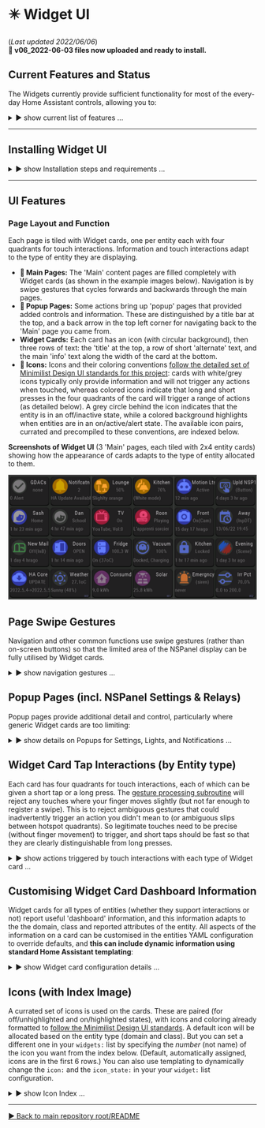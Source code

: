 # ✴️ Widget UI
(_Last updated 2022/06/06_)  
**🎺 v06_2022-06-03 files now uploaded and ready to install.**

## Current Features and Status

The Widgets currently provide sufficient functionality for most of the every-day Home Assistant controls, allowing you to:

 <details>
  <summary>▶️ show current list of features ...</summary>
 

* 🔹 create a dashboard to easily view information about your smart home, and visually highlight anything needing attention;
* 🔹 'toggle' all Home Assistant entities that can be toggled (lights, media players, switches, scripts, automations, covers, fans, input_booleans, locks etc.);
* 🔹 use interactive widgets to control most of the common types of entities (as per the details in the Widget Card interactions list);
* 🔹 fully control lights (both through quick widget card interactions and a popup page with slider controls and color wheel);
* 🔹 read and dismiss HA notifications;
* 🔹 change NSPanel settings (including managing the linking/unlinking of NSPanel physical buttons to their respective relays).
  
The details of how information is displayed will continue to be fine tuned, and new functionality will be added as the supported capabilities of the underlying [Nextion Hanlder](https://github.com/krizkontrolz/Home-Assistant-nextion_handler/blob/main/HA_NEXTION_HANDLER_INSTRUCTIONS.md) are being developed and expanded.

  
</details>
 
--- 

## Installing Widget UI

<details>
  <summary>▶️ show Installation steps and requirements ...</summary>

### Before you start
**🔹 Pre-requisites:**  Home Assistant (HA) with ESPHome installed, an NSPanel that has been flashed with ESPHome ([see Credits and Resources links](https://github.com/krizkontrolz/Home-Assistant-nextion_handler) at the bottom of the root repository README), and some basic familiarity with configuring HA.

**🔹 BACK UP your existing Nextion files:** in particular your device's ESPHome YAML configuration.  You will need to enter the details from that into the new template later (and will need your original ota password & other details to be able to upload any new configuration).

**🔹 File locations:** All installation files are in the same [folder as this README document](/widget_ui).
  
  
### Installation steps
(Nextion UI TFT is only available for US NSPanels only at this stage,  
_🔸EU version is available on request for testing_ before it is uploaded for general access.)

<details>
  <summary>1️⃣ Fill and flash the ESPHome YAML template:</summary>   
 
  * Download the template `ESPHome_Nextion_Handler_template.yaml` configuration file and fill in your details from your backup configuration into the `substitutions:` section at the top of the file.  (Leaving `ha_prefix: nsp1` will make the automation template easier later on.)
  * Validate the file before installing it to the NSPanel (from the ESPHome addon page in Home Assistant).
  * Once the ESPHome installation is complete, check the NSPanel device page in HA to make sure the entities are showing up properly.  If you changed `ha_prefix: nsp1` (above), you will later need to get the enitity_ids for `Trigger`, `HA Act`, `HA Set1 & 2` (from the device page), and `ESPHome: nsp1_send_command` (from `Developer Tools | SERVICES`).  And you will use the `TFT upload button` to flash the Nextion TFT UI file.  
 (_If this is the first time using your NSPanel with ESPHome, there are some lines near the top of the YAML file, marked with `#! *** FIX ***...` that you will need to uncomment **once** to switch the panel from the special 'reparse' mode it uses for the original firmware to allow it work with ESPHome.  Comment those lines out again the next time you reflash your configuration - they only need to run once._)
 
**ESPHome fillable template:** you only have to fill in the `substitutions:` section at the top of the template with details specific to your device.  (You can tweak the template later to your liking _after_ you have everything up an running properly.)
```YAML
# v0.6_2022-06-03
#----------------------------------------
#* DEVICE/USER-SPECIFIC DETAILS (customize for each of your own Nextion Devices).
#! BACKUP YOUR ORIGINAL ESPHome YAML config for your device.
#! GET THE name, passwords etc from that config & enter them in the 'substitutions:' below:
  substitutions:
    ota_password: "from flashing initial config"     #<< replace with the one from you own device
    fallback_ap_password: "from initial config"
    esp_net_name: "from-config"                      # MUST MATCH your initial config (do not use '_', use '-' instead). (Sets device local network name & part of fallback AP name).
    esp_comment: NSPanel 1                           # descriptive name (only used for description in ESPHome Dashboard).
    ha_prefix: nsp1                                  # prefixed to HA entity_ids to make them unique (do not use '-' or spaces, use '_' instead: OPPOSITE of 'esp_net_name').
    tft_url: !secret nsp1_tft_url                    # path, including filename, where you put TFT file created in the Nextion Editor: e.g, "https://MY_URL:8123/local/nsp1.tft" if you put the file in the in the "/config/www/" folder of your HA device.
    wifi_ssid: !secret wifi_ssid                     # your home WiFi credentials.
    wifi_password: !secret wifi_password
  #  encr_key: "H0000000000000000000000000000000000000000000"  # Generate your own key here: https://esphome.io/components/api.html#configuration-variables (and uncomment the api: encrytion: key: "...") section below if you want encrypted HA communications.
  #----------------------------------------          # No editing of the YAML below is required to use Nextion Handler.
```

</details> 

<details>
  <summary>2️⃣ Copy and configure Home Assistant Python script:</summary>  
 
  * Download and copy the `nextion_handler.py` script into the `<config>/python_scripts/` folder of your Home Assistant device.
  * If you have never used Python scripts in Home Assistant before, you will have to add a line `python_script:` to your `configuration.yaml`.  ([See HA page on Python scripts](https://www.home-assistant.io/integrations/python_script/).)
  * Copy the automation template below to your own HA configuration (editing the NSPanel entity_ids to match those you noted in step 1️⃣ if you set a prefix other than `nsp1`).
  * In the `widgets:` section of the automation, add one of your own entities to the list as `  - entity: light.kitchen` (for example) to get started.  Start with just one to make sure the installation worked.  You can edit the `widget:` list whenever you want, then `reload automations` for HA to recognise the changes.  Some suggestions are already in the downloadable template, commented out, for you to replace with your own entities later on.  (If you get an entity configuration wrong, this will usually be indicated by a red and white ❗ _error symbol_ for that widget.) 

**Automation template:** If you left `ha_prefix: nsp1` unchanged in step 1️⃣ then you only need to change the `- entity: light.kitchen` line near the bottom to match a light of your own.  (_The downloadable `HA_automation.yaml` file for this template has more annotations and examples._) 
```YAML
- alias: "NSP1 Nextion handler"
  mode: queued
  max: 10
  trigger:
    - platform: state
      entity_id: sensor.nsp1_trigger
  action:
    - service: python_script.nextion_handler
      data:
        trig_val: sensor.nsp1_trigger
        nx_cmd_service: esphome.nsp1_send_command
        action_cmds:
          - sensor.nsp1_ha_act
        update_cmds:
          - sensor.nsp1_ha_set1
          - sensor.nsp1_ha_set2
        widgets: #______________________________________________________________
          # Add a list of your entities here: only the "- entity: " config variable is mandatory,
          # but usually customise the "name:" and "icon:" too.
          - entity: persistent_notification.all  # special case
          #*** Edit for your own devices
          - entity: light.kitchen                # replace with your own light to start
            name: Kitchen
            icon: 50                             # see icon index
``` 
 
</details> 
 
<details>
  <summary>3️⃣ Flash Nextion Widget UI TFT file:</summary> 

  * Download and copy a `Widget UI TFT file` into the location you specified in the `tft_url` of your ESPHome configuration, and rename it to match the filename you set in step 1️⃣.  Then press the `TFT upload button` on the NSPanel's device page in Home Assistant (that you located in step 1️⃣).
  * Wait for the NSPanel to flash and reboot with the new UI.  (You may have to reboot both HA and the NSPanel after the first installation.)

Whenever you change your widgets list (including the initial installation) it will take a little bit longer for each page to refresh the first time after that as it reconfigures itself.  If it gets stuck, open the settings menu (swipe down and close it by swiping down again), which will help to read the new list. 

</details> 
 
</details>

  ---

## UI Features
  
### Page Layout and Function
Each page is tiled with Widget cards, one per entity each with four quadrants for touch interactions. Information and touch interactions adapt to the type of entity they are displaying.  
* **🔹 Main Pages:** The 'Main' content pages are filled completely with Widget cards (as shown in the example images below).  Navigation is by swipe gestures that cycles forwards and backwards through the main pages.
* **🔹 Popup Pages:** Some actions bring up 'popup' pages that provided added controls and information.  These are distinguished by a title bar at the top, and a back arrow in the top left corner for navigating back to the 'Main' page you came from.
* **Widget Cards:** Each card has an icon (with circular background), then three rows of text: the 'title' at the top, a row of short 'alternate' text, and the main 'info' text along the width of the card at the bottom.
* **🔹 Icons:** Icons and their coloring conventions [follow the detailed set of Minimilist Design UI standards for this project](/UI_Design/Minimalist/): cards with white/grey icons typically only provide information and will not trigger any actions when touched, whereas colored icons indicate that long and short presses in the four quadrants of the card will trigger a range of actions (as detailed below).  A grey circle behind the icon indicates that the entity is in an off/inactive state, while a colored background highlights when entities are in an on/active/alert state.  The available icon pairs, currated and precompiled to these conventions, are indexed below. 
  

 **Screenshots of Widget UI** (3 'Main' pages, each tiled with 2x4 entity cards) showing how the appearance of cards adapts to the type of entity allocated to them.  
   
![Widgets UI screenshots](/widget_ui/Screenshots_Widgets.png "Widget UI screenshots")
 


## Page Swipe Gestures
Navigation and other common functions use swipe gestures (rather than on-screen buttons) so that the limited area of the NSPanel display can be fully utilised by Widget cards.
  
<details>
  <summary>▶️ show navigation gestures ...</summary>

  
* **🔹 Left and Right swipes:** change pages forwards and backwards (for as many 'Main' pages as are required for the configured list of Widgets).
* **🔹 Downward swipes:** will bring up the 'Settings' popup page from any 'Main' page (or will dismiss a popup page).  Opening the settings page will also fetch an updated count of the number of entities in your configured `widgets:` list (so the that correct number of pages can be allocated).
* **🔹 Upward swipes:** force an immediate update of the widgets on the current page with current data from HA.

 --- 
  
</details>  
  
  
## Popup Pages (incl. NSPanel Settings & Relays)
Popup pages provide additional detail and control, particularly where generic Widget cards are too limiting:  
  
<details>
  <summary>▶️ show details on Popups for Settings, Lights, and Notifications ...</summary>

  
* **🔹 Settings Popup -** shows system information and allows adjustment to the behaviour of the NSPanel:
  * Brightness max: the standard brightness that the display will revert to on any interaction.
  * Brightness min: the lowest brightness that the screen will gradually dim to before blacking out.
  * Update interval: the time inteval between NSPanel requests for refreshed page data from the Home Assistant Nextion Handler.
  * Sleep time: the time until the screen is blacked out.
  * Fast repeats: the number of times that data updates are requested after a touch action is triggered.  This addresses the issue that some states in HA can update very quickly after a service call, whereas others can have substantial lag (e.g., garage doors, some types of lights).
  * Fast slowdown: the amount by which fast repeats are progressively slowed down.  This amount of time is added to each subsequent repeat.
  * Status information: Small text below the title bar shows the number of widgets read from the YAML configuration, and the version number of the TFT file.  The WiFi status and signal strength are indicated in the top right corner.  
  * **🔸 Linking/Unlinking of NSPanel physical buttons to relays.**  This linking _**can  also be done in Home Assistant**_ via the UI switches that ESPHome creates  _**or by holding down one of the buttons for ~6 seconds**_ to link/unlink it from its respective relay.  When linked, pushing the physical NSPanel buttons will toggle their respective relays (as with the original firmware).  When unlinked, you can use the buttons to trigger other automations in Home Assistant.  Even when unlinked, holding a button for 3 to 5 seconds will still toggle the relays (so that there is always a way to turn the relay off).  
 The device will provide audible feedback with:
    * 🎵 a beep (after ~3 seconds) to let you know you when to release the button to cause an 'override' relay toggle;
    * 🎶 rising notes (after ~6 seconds) when you LINK the button to its relay;
    * 🎶 descending notes (after ~6 seconds) when you UNLINK the button from its relay.

  
Be conservative with the update settings initially, then tweak them when your configuration is working well.  There is a trade-off between how fast and frequently you initiate data updates after a touch interaction, and how responsive the NSPanel will be to multiple successive touch interactions (such as multiple taps for triggerig quick increase/decrease step changes to light brightness).  
  
* **🔹 Light Popup -** provides full control of light settings:
  * Available controls are enabled/disabled according to the capabilities of the currently selected light (once that data has been received from HA).
  * All controls relevant to the current light are immediately available irrespective of the current color mode, or whether the light is off (which allows making some changes faster than the HA UI approach).
  * Long pressing on the color wheel will switch the light to a supported white/color_temperature mode. (This is mainly useful for RGBW bulbs that don't have color_temperature control).
  * Long pressing the icon in the top right corner will force the bulb off.  (This is a useful fix when toggling fails, such as when some lights in a group get out of sync with their registered state in Home Assistant.)  
  
 * **🔹 Notifications -** allows reading and dismissing Home Assistant persistent_notications.
   * 'Notifications' is a special type of Widget card because it uses _all_ the entities in the domain, not just a single notifiction entity.
   * Enter `entity: persistent_notification.all` to create a notifications UI card (then customise it as you wish).
   * This allows the NSPanel to be used as a convenient message board for HA (delivering messages to all rooms in the house with an NSPanel).  
  
  
As functionality is developed, more popups will be added to support some of the more complex entity types (such as media_players).  
  

 **Screenshots of current 'popup cards' to support widget entity cards.**  (Where available, popups are triggered by touching the top right quadrant of the enity card). 
   
![Widget Popups](https://github.com/krizkontrolz/Home-Assistant-nextion_handler/blob/main/widget_ui/Screenshots_Popups.png "Widget Popups")
  
  
  
 --- 
  
</details>  

  
## Widget Card Tap Interactions (by Entity type)
Each card has four quadrants for touch interactions, each of which can be given a short tap or a long press.  The [gesture processing subroutine](/main/Tips_and_Tricks) will reject any touches where your finger moves slightly (but not far enough to register a swipe).  This is to reject ambiguous gestures that could inadvertently trigger an action you didn't mean to (or ambiguous slips between hotspot quadrants).  So legitimate touches need to be precise (without finger movement) to trigger, and short taps should be fast so that they are clearly distinguishable from long presses.
  

<details>
  <summary>▶️ show actions triggered by touch interactions with each type of Widget card ...</summary>

  The following abbreviations are used as shorthand below for touch interactions:   
  &nbsp;&nbsp; `TL`: top left quadrant (tap icon)  
  &nbsp;&nbsp; `TR`: top right quadrant (title)  
  &nbsp;&nbsp; `BL`: bottom left quadrant  
  &nbsp;&nbsp; `BR`: bottom right quadrant  
  &nbsp;&nbsp; `BL_R`: bottom left-right paired interactions  
  &nbsp;&nbsp; `LHS`: left-hand-side 2 quadrants  
  &nbsp;&nbsp; `RHS`: right-hand-side 2 quadrants  
  &nbsp;&nbsp; `ALL`: all 4 quadrants (entire card, excl. margins between 'hotspots')  
  &nbsp;&nbsp; `-s`: suffix for a short tap  
  &nbsp;&nbsp; `-l`: suffix for a long-press  
  

* 🔸 **_Cards for ALL entities that can be toggled:_**
  * `TL-s`: toggle (tap icon)
  
  
  
* 🔸 **Light Cards:**
  * `TL-s`: toggle light on/off
  * `TL-l`: force turning light OFF (fix out of sync lights)
  * `TR-s`: brings up light popup card
  * `TR-l`: turn on/change the bulb to a supported white mode
  * `BL_R-s`: dim/brighten light (if already on), or turn on light at low/high brightness (if off)
  * `BL_R-l`: increase/decrease the color_temperature or hue of the light (according to its current color_mode)
  
  
  
* 🔸 **Media Player Cards:**
  * `TL-s`: toggle power on/off
  * `TL-l`: toggle pause/play
  * `TR-s`: _(placeholder for future media popup card)_
  * `TR-l`: mute/unmute the volume
  * `BL_R-s`: change the volume down/up
  * `BL_R-l`: change to the previous/next track or channel
 

* 🔸 **Automation Cards:**
  * `ALL-s`: toggle whether automation is enabled/disabled (if it will run when triggered)
  * `ALL-l`: trigger the automation (ignoring conditions) - execute its `action:`s immediately  
 (_As feedback, the info text on the card will show how many calls to the automation are currently running._)

* 🔸 **Button Cards:**
  * `ALL-s&l`: trigger the button actions
  
* 🔸 **Input Number Cards:**
  * `LHS-s`: decrease value by 5% of range
  * `LHS-l`: decrease value by 20% of range
  * `RHS-s`: inrease value by 5% of range
  * `RHS-l`: increase value by 20% of range  

* 🔸 **Scene Cards:**
  * `ALL-s&l`: turn scene on  
  (_Scenes cannot be turned off - the icon will highlight as 'on' for an hour after it was turned on._)
  
* 🔸 **Script Cards:**
  * `ALL-s`: toggle run/stop
  * `ALL-l`: (force) stop the script  
 (_As feedback, the info text on the card will show how many calls to the script are currently running._)

* 🔸 **Switch Cards:**
  * `ALL-s`: toggle switch on/off
  * `ALL-l`: force turning switch off

* 🔸 **Update Cards:**
  * `LHS-s`: install update
  * `RHS-s`: skip update (card status will show the installed vs current versions)
  * `RHS-l`: clear skipped update (icon state will become 'active' again)
  
* 🔸 **Vacuum Cards:** (only tested with Xiaomi vacuum so far)
  * `LHS-s`: toggle start(& turn_on)/stop (& turn_off) cleaning (commands for both types of vacuums are sent)
  * `LHS-l`: return to base
  * `RHS-s`: locate vaccum
  * `RHS-l`: spot clean
  
  
_(I have set up interactive cards for all the types of entities I currently use in Home Assistant. I can look at filling the gaps over time, but that will require input and testing from those who want them.)_
  
 --- 
  
</details>  
  
  

## Customising Widget Card Dashboard Information

Widget cards for all types of entities (whether they support interactions or not) report useful 'dashboard' information, and this information adapts to the the domain, class and reported attributes of the entity.  All aspects of the information on a card can be customised in the entities YAML configuration to override defaults, and **this can include dynamic information using standard Home Assistant templating**:


<details>
  <summary>▶️ show Widget card configuration details ...</summary>  
  
Only the `- entity:` is mandatory to specifiy for each of your Widget cards in the list under the `widgets:` section of your NSPanels YAML configuration (the Nextion Handler automation for that device).  The `name:` is the most likely optional thing you will want to customise (to override the default, which uses the entity's truncated friendly_name) with something that fits better in the limited space on the card.  The default icons for each card should be reasonable to get started, but you will likely want to pick something (from the icon index further below) that is more informative. 

_**I do not recommend changing the other options** until you have everything else working well_ (and then you will likely want to use dynamic data generated by templates).  The first of these to consider templating should probably be `icon_state:` for entities such as numeric sensors where there is no default way to decide when the card should be highlighted with the 'active' version of its icon (such as setting a rule for when to highlight a GDACs alert (see example in template), a gas sensor reading, or high power consumption etc.).  You can also override text with a space string (`" "`) to remove it from a card.  If you only want to replace/blank text under some conditions, then have the template return `{{ None }}` the remainder of the time (which will revert it to showing the defaults again).
  
* 🔶 `- entity:` the Home Assistant entity_id.  Special cases are `persitent_notications.all` (for a notifications widget), and `template` (or `blank`) for a widget that is filled entirely with custom dynamic (templated), static, or blank information.
* 🔷 &nbsp;&nbsp;`name:` the title/top row of text on the card.
* 🔷 &nbsp;&nbsp;`icon:` a number (0 to 167) corresponding to the value of the selected icon-pair index (further below).
* 🔹 &nbsp;&nbsp;`icon_state: use `True/'1' to specify the highlighted state of the icon-pair; otherwise (False/'0', etc.) the inactive state will be used.
* 🔹 &nbsp;&nbsp;`alt:` The second, short row of (alternate) info text on the card, below the title.
* 🔹 &nbsp;&nbsp;`info:` The main informative text along the full width of the bottom of the card.

If you misconfigure a widget, the Nextion Handler will try to give you feedback on the Nextion display by showing the ❗ _error symbol_ (icon 47, highlighted), a red and white icon of an exclamation mark in a circle, and may show some additional information in the info text area (such as showing an invalid entity_id with '*' on either side), to guide you to what part of your `widget:` list needs fixing.  For more serious problems, check the Home Assistant error logs for Nextion Handler messages. 
  
_(I will likely add the ability to customise the actions that are triggered by each type of touch interaction on a Widget Card in future.)_
  
**Example customised template card** - shows the time and date, and highlights the icon on the weekend:  
```YAML
    widgets: #______________________________________________________________
      - entity: template # Time & Date card
        name: "{{ now().strftime('%Hh%M') }}"  # time - customise to your liking
        icon: 118  # Time & Date icon
        icon_state: "{{ now().strftime('%a') in ['Sat','Sun'] }}"  # highlight on weekends
        alt: "{{ 'Work day' if states.binary_sensor.workday_today.state == 'on' else 'Day off' }}"  # customise to match your work_day binary_sensor
        info: "{{ now().strftime('%a %d %b %Y') }}"  # date - customise to your liking
```

 
 --- 
  
</details>    
  
  
## Icons (with Index Image)
A currated set of icons is used on the cards.  These are paired (for off/unhighlighted and on/highlighted states), with icons and coloring already formatted to [follow the Minimilist Design UI standards](/UI_Design/Minimalist/).  A default icon will be allocated based on the entity type (domain and class).  But you can set a different one in your `widgets:` list by specifying the _number_ (not name) of the icon you want from the index below. (Default, automatically assigned, icons are in the first 6 rows.)  You can also use templating to dynamically change the `icon:` and the `icon_state:` in your your `widget:` list configuration.
  
<details>
  <summary>▶️ show Icon Index ...</summary>

 **Index numbers for available icon choices.**  Icons are paired - the off/unhighlighted state is on the left and the on/highlighted version is on the right.  Use the index number of the icon you want in the `icon:` setting of each `- entity:` in your `widget:` list (or omit this setting to accept the default for that entity type).  **Icon 47** is used in its unhighlighted state to blank out the icon area on 'blank' cards, and it is used in its highlighted state as the ❗ _error symbol_ to give users feedback that they need to fix a problem with their `widget:` config for that entity.
   
 ![Widget UI Icon index](https://github.com/krizkontrolz/Home-Assistant-nextion_handler/blob/main/widget_ui/Widget_Icons_Index.png "Icon numbering index")

### Icons are grouped as follows:
 * 🔹 0 .. 47 (6 rows): default and system.
 * 🔹 48 .. 71 (3 rows): lights (orange for indoor, green for outdoor).  
   (_spare row_.)
 * 🔹 80 .. 87 (1 row): media players.
 * 🔹 88 .. 95 (1 row): presence for 'person' and 'device_tracker' entities.
 * 🔹 96 .. 103 (1 row): binary sensors (representing most device classes).  
   (_spare row_.)
 * 🔹 112 .. 135 (3 rows): sensors (numeric) (representing most device classes).
 * 🔹 136 .. 143 (1 row): 'cover' entities (representing most device classes: automatic blinds, curtains, doors, windows etc.).
 * 🔹 144 .. 151 (1 row): Controls for indoor appliances.
 * 🔹 152 .. 159 (1 row): HVAC 'climate' entities.
 * 🔹 160 .. 167 (1 row): Controls for outdoor devices.
 
 Remaining slots are spares for future additions.  The images (pair) are the maximum size that the Nextion Editor will compile and store in a TFT file.
 
 --- 
  
  
  
</details>


---
  
  
  
[▶️ Back to main repository root/README](https://github.com/krizkontrolz/Home-Assistant-nextion_handler)
